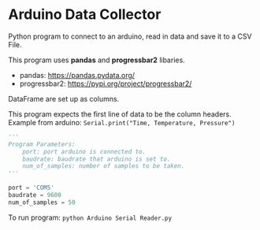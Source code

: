# Arduino Data Collector
Python program to connect to an arduino, read in data and save it to a CSV File.

This program uses **pandas** and **progressbar2** libaries.
- pandas: https://pandas.pydata.org/
- progressbar2: https://pypi.org/project/progressbar2/

DataFrame are set up as columns.

This program expects the first line of data to be the column headers.<br>
Example from arduino: `Serial.print("Time, Temperature, Pressure")`<br>

```Python
'''
Program Parameters:
    port: port arduino is connected to.
    baudrate: baudrate that arduino is set to.
    num_of_samples: number of samples to be taken.
'''

port = 'COM5'
baudrate = 9600
num_of_samples = 50
```

To run program: `python Arduino Serial Reader.py`